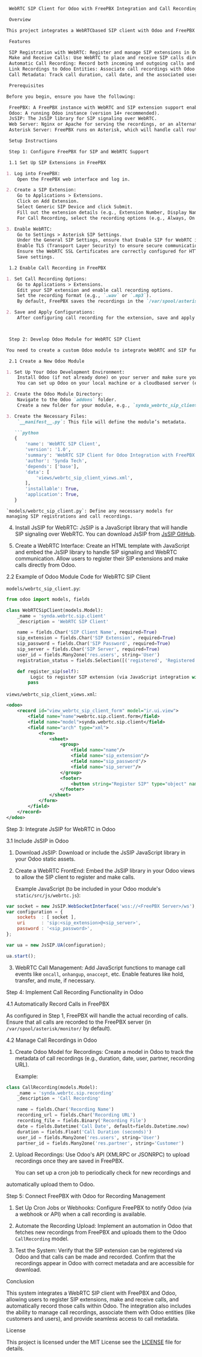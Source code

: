 
```markdown
 WebRTC SIP Client for Odoo with FreePBX Integration and Call Recording

 Overview

This project integrates a WebRTCbased SIP client with Odoo and FreePBX to enable SIP extension registration, call management, and call recording directly within Odoo. The system allows users to register any SIP extension, make and receive calls via WebRTC, and automatically record those calls within Odoo.

 Features

 SIP Registration with WebRTC: Register and manage SIP extensions in Odoo using FreePBX as the backend.
 Make and Receive Calls: Use WebRTC to place and receive SIP calls directly from your Odoo interface.
 Automatic Call Recording: Record both incoming and outgoing calls and store the recordings in Odoo.
 Link Recordings to Odoo Entities: Associate call recordings with Odoo users, customers, or leads.
 Call Metadata: Track call duration, call date, and the associated user or customer information.

 Prerequisites

Before you begin, ensure you have the following:

 FreePBX: A FreePBX instance with WebRTC and SIP extension support enabled.
 Odoo: A running Odoo instance (version 14+ recommended).
 JsSIP: The JsSIP library for SIP signaling over WebRTC.
 Web Server: Nginx or Apache for serving the recordings, or an alternative filesharing protocol (e.g., SFTP).
 Asterisk Server: FreePBX runs on Asterisk, which will handle call routing and recording.

 Setup Instructions

 Step 1: Configure FreePBX for SIP and WebRTC Support

 1.1 Set Up SIP Extensions in FreePBX

1. Log into FreePBX:
    Open the FreePBX web interface and log in.

2. Create a SIP Extension:
    Go to Applications > Extensions.
    Click on Add Extension.
    Select Generic SIP Device and click Submit.
    Fill out the extension details (e.g., Extension Number, Display Name, etc.).
    For Call Recording, select the recording options (e.g., Always, On Demand, etc.).

3. Enable WebRTC:
    Go to Settings > Asterisk SIP Settings.
    Under the General SIP Settings, ensure that Enable SIP for WebRTC is checked.
    Enable TLS (Transport Layer Security) to ensure secure communication.
    Ensure the WebRTC SSL Certificates are correctly configured for HTTPS support.
    Save settings.

 1.2 Enable Call Recording in FreePBX

1. Set Call Recording Options:
    Go to Applications > Extensions.
    Edit your SIP extension and enable call recording options.
    Set the recording format (e.g., `.wav` or `.mp3`).
    By default, FreePBX saves the recordings in the `/var/spool/asterisk/monitor/` directory.

2. Save and Apply Configurations:
    After configuring call recording for the extension, save and apply the changes.



 Step 2: Develop Odoo Module for WebRTC SIP Client

You need to create a custom Odoo module to integrate WebRTC and SIP functionality.

 2.1 Create a New Odoo Module

1. Set Up Your Odoo Development Environment:
    Install Odoo (if not already done) on your server and make sure you have access to the Odoo development environment.
    You can set up Odoo on your local machine or a cloudbased server (e.g., AWS, DigitalOcean).

2. Create the Odoo Module Directory:
    Navigate to the Odoo `addons` folder.
    Create a new folder for your module, e.g., `synda_webrtc_sip_client`.

3. Create the Necessary Files:
    `__manifest__.py`: This file will define the module’s metadata.

   ```python
   {
       'name': 'WebRTC SIP Client',
       'version': '1.0',
       'summary': 'WebRTC SIP Client for Odoo Integration with FreePBX',
       'author': 'Synda Tech',
       'depends': ['base'],
       'data': [
           'views/webrtc_sip_client_views.xml',
       ],
       'installable': True,
       'application': True,
   }
   ```

    `models/webrtc_sip_client.py`: Define any necessary models for managing SIP registrations and call recordings.

4. Install JsSIP for WebRTC:
    JsSIP is a JavaScript library that will handle SIP signaling over WebRTC.
    You can download JsSIP from [JsSIP GitHub](https://github.com/versatica/JsSIP).

5. Create a WebRTC Interface:
    Create an HTML template with JavaScript and embed the JsSIP library to handle SIP signaling and WebRTC communication.
    Allow users to register their SIP extensions and make calls directly from Odoo.

 2.2 Example of Odoo Module Code for WebRTC SIP Client

 `models/webrtc_sip_client.py`:

```python
from odoo import models, fields

class WebRTCSipClient(models.Model):
    _name = 'synda.webrtc.sip.client'
    _description = 'WebRTC SIP Client'

    name = fields.Char('SIP Client Name', required=True)
    sip_extension = fields.Char('SIP Extension', required=True)
    sip_password = fields.Char('SIP Password', required=True)
    sip_server = fields.Char('SIP Server', required=True)
    user_id = fields.Many2one('res.users', string='User')
    registration_status = fields.Selection([('registered', 'Registered'), ('unregistered', 'Unregistered')], default='unregistered')

    def register_sip(self):
         Logic to register SIP extension (via JavaScript integration with JsSIP)
        pass
```

 `views/webrtc_sip_client_views.xml`:

```xml
<odoo>
    <record id="view_webrtc_sip_client_form" model="ir.ui.view">
        <field name="name">webrtc.sip.client.form</field>
        <field name="model">synda.webrtc.sip.client</field>
        <field name="arch" type="xml">
            <form>
                <sheet>
                    <group>
                        <field name="name"/>
                        <field name="sip_extension"/>
                        <field name="sip_password"/>
                        <field name="sip_server"/>
                    </group>
                    <footer>
                        <button string="Register SIP" type="object" name="register_sip"/>
                    </footer>
                </sheet>
            </form>
        </field>
    </record>
</odoo>
```



 Step 3: Integrate JsSIP for WebRTC in Odoo

 3.1 Include JsSIP in Odoo

1. Download JsSIP: 
    Download or include the JsSIP JavaScript library in your Odoo static assets.

2. Create a WebRTC FrontEnd:
    Embed the JsSIP library in your Odoo views to allow the SIP client to register and make calls.

   Example JavaScript (to be included in your Odoo module's `static/src/js/webrtc.js`):

```javascript
var socket = new JsSIP.WebSocketInterface('wss://<FreePBX Server>/ws');
var configuration = {
    sockets  : [ socket ],
    uri      : 'sip:<sip_extension>@<sip_server>',
    password : '<sip_password>',
};

var ua = new JsSIP.UA(configuration);

ua.start();
```

3. WebRTC Call Management:
    Add JavaScript functions to manage call events like `oncall`, `onhangup`, `onaccept`, etc.
    Enable features like hold, transfer, and mute, if necessary.



 Step 4: Implement Call Recording Functionality in Odoo

 4.1 Automatically Record Calls in FreePBX

 As configured in Step 1, FreePBX will handle the actual recording of calls. Ensure that all calls are recorded to the FreePBX server (in `/var/spool/asterisk/monitor/` by default).

 4.2 Manage Call Recordings in Odoo

1. Create Odoo Model for Recordings:
    Create a model in Odoo to track the metadata of call recordings (e.g., duration, date, user, partner, recording URL).

   Example:

```python
class CallRecording(models.Model):
    _name = 'synda.webrtc.sip.recording'
    _description = 'Call Recording'

    name = fields.Char('Recording Name')
    recording_url = fields.Char('Recording URL')
    recording_file = fields.Binary('Recording File')
    date = fields.Datetime('Call Date', default=fields.Datetime.now)
    duration = fields.Float('Call Duration (seconds)')
    user_id = fields.Many2one('res.users', string='User')
    partner_id = fields.Many2one('res.partner', string='Customer')
```

2. Upload Recordings:
    Use Odoo's API (XMLRPC or JSONRPC) to upload recordings once they are saved in FreePBX.

   You can set up a cron job to periodically check for new recordings and

 automatically upload them to Odoo.



 Step 5: Connect FreePBX with Odoo for Recording Management

1. Set Up Cron Jobs or Webhooks:
    Configure FreePBX to notify Odoo (via a webhook or API) when a call recording is available.
   
2. Automate the Recording Upload:
    Implement an automation in Odoo that fetches new recordings from FreePBX and uploads them to the Odoo `CallRecording` model.

3. Test the System:
    Verify that the SIP extension can be registered via Odoo and that calls can be made and recorded.
    Confirm that the recordings appear in Odoo with correct metadata and are accessible for download.



 Conclusion

This system integrates a WebRTC SIP client with FreePBX and Odoo, allowing users to register SIP extensions, make and receive calls, and automatically record those calls within Odoo. The integration also includes the ability to manage call recordings, associate them with Odoo entities (like customers and users), and provide seamless access to call metadata.



 License

This project is licensed under the MIT License  see the [LICENSE](LICENSE) file for details.
```
